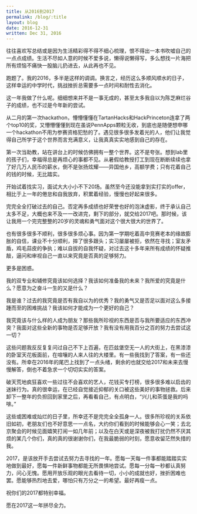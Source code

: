 ```yaml
---
title: 从2016到2017
permalink: /blog/:title
layout: blog
date: 2016-12-31
written: Dec 31, 2016
---
```


往往喜欢写总结或是因为生活精彩得不得不细心梳理，恨不得出一本书吹嘘自己的一点点成绩。生活不尽如人意的时候不爱多说，懒得说懒得写，多么想找一片海把所有烦恼不痛快一股脑儿扔进去，从此再也不见。

跑题了。我的2016，多半是这样的调调。换言之，经历这么多顺风顺水的日子，这样幸运的中学时代，挑战挫折总需要多一点时间和耐性去消化。

这一年我做了什么呢。细细想来并不是一事无成的，甚至太多我自以为陈芝麻烂谷子的成绩，也不过是今年新的尝试。

从二月的第一次hackathon，懵懵懂懂在TartanHacks和HackPrinceton连拿了两个top10的奖，又懵懵懂懂到现在虽说PennApps颗粒无收，到底也是随便想申哪一个hackathon不用为参赛资格犯愁的了。遇见很多很多发着光的人，他们让我觉得自己所学于这个世界而言充满意义，让我真真实实地感到自己的存在。

第一次当助教，站在讲台上的时候仿佛拥有一整个世界。这不是夸张。想到lab里的孩子们，幸福得总是再烦心的事都不见。从暑假给教授打工到现在断断续续也拿了好几万人民币的薪水，倒不是张扬炫耀——异国他乡，高额学费；只有花着自己的钱的时候，无比踏实。

开始试着找实习，面试大大小小不下20场。虽然至今还没能拿到实打实的offer，相比于上一年的倦怠和自我放弃，积累着经验，慢慢也好起来很多。

完完全全打破过去的自己。否定再多成绩也好荣誉也好的泡沫虚影，终于承认自己太多不足，大概也来不及一一改进完，剩下的部分，就交给2017吧。那时候，该让我用一个完完整整的20岁的灵魂和勇气面对这个很大很大的世界了。

也有很多很多不顺利，很多很多烦心事。因为第一学期吃着高中竞赛老本的缘故膨胀的自信，课业不十分顺利，摔了很多跟头；实习屡屡被拒，依然在寻找；室友矛盾，鸡毛蒜皮的争执；难以自拔的自我怀疑，对过去这十多年来所有成绩的怀疑推敲，逼问和审视自己一直以来究竟是否真的足够努力。

更多是困惑。

我的双专业和辅修究竟该如何选择？我该如何准备我的未来？我所爱的究竟是什么？愿意为之奋斗一生的又是什么？

我是谁？过去的我究竟是否有我自以为的优秀？我的勇气又是否足以面对这么多接踵而至的困难挑战？我该如何才能成为一个更好的自己？

我究竟该与什么样的人成为朋友？那些我所珍视的东西是否与我所要适应的东西冲突？我面对这些全新的事物是否足够开放？我有没有用我百分之百的努力去尝试这一切？

这些问题我反反复复问过自己不下上百遍，在匹兹堡空无一人的大街上，在黑漆漆的卧室天花板面前，在喧嚷的人来人往的大楼里。有一些我找到了答案，有一些还没有。所幸在2016年的尾巴上找到了一点头绪，剩余的也就交给2017和未来去慢慢解答，倒也不着急求一个切切实实的答案。

破天荒地疯狂喜欢一些过往不会喜欢的艺人，花钱买专打榜，很多很多难以启齿的迷妹行为。真的很幸运，在已经自觉接近抑郁的关口被这些美好的事物拯救。后来卸下一整年的负担回到家里之后，再看看自己，有点明白，“兴儿和茶蛋是我的吗啡。”

这些或困难或灿烂的日子里，所幸还不是完完全全孤身一人。很多所珍视的关系依旧如初，老朋友们也不好意思一一点名，大约你们看到的时候能够会心一笑；去北京聚会的时候见面嬉笑打闹一如几年前；以及在白天或是深夜被我打扰仍然不厌其烦的某几个你们，真的真的很谢谢你们，在我最脆弱的时刻，愿意收留茫然失措的我。

2017，是该放开手去尝试去努力去寻找的一年。愿每一天每一件事都能踏踏实实地做到最好，愿每一件新鲜事物都能无所畏惧地尝试。愿每一分每一秒都认真努力，问心无愧。愿用开放乐观的眼光去看待一切，小小的成就也好，挫折困难也罢。愿能够热烈地去爱，哪怕只有万分之一的希望。最好再瘦一点。

祝你们的2017都特别幸福。

愿在2017这一年拼尽全力。